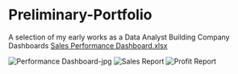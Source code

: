 # Preliminary-Portfolio
A selection of my early works as a Data Analyst
Building Company Dashboards
[Sales Performance Dashboard.xlsx](https://github.com/Joys-techspace/Preliminary-Portfolio/files/10786793/Sales.Performance.Dashboard.xlsx)

![Performance Dashboard-jpg](https://user-images.githubusercontent.com/125906122/220174082-e02ef626-1fb2-4793-88d2-a0d3a42aa2bd.PNG)
![Sales Report](https://user-images.githubusercontent.com/125906122/220172980-4bc5a16a-7c5f-4119-a5cb-af315823ac3d.PNG)
![Profit Report](https://user-images.githubusercontent.com/125906122/220172988-b102124d-178d-41bf-a3b0-b19d9e0a920f.PNG)
